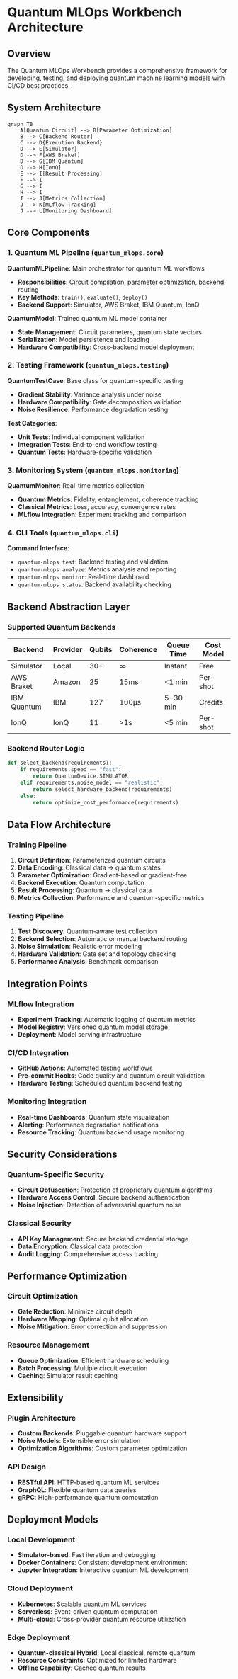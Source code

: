 # Quantum MLOps Workbench Architecture

## Overview

The Quantum MLOps Workbench provides a comprehensive framework for developing, testing, and deploying quantum machine learning models with CI/CD best practices.

## System Architecture

```mermaid
graph TB
    A[Quantum Circuit] --> B[Parameter Optimization]
    B --> C[Backend Router]
    C --> D{Execution Backend}
    D --> E[Simulator]
    D --> F[AWS Braket]
    D --> G[IBM Quantum]
    D --> H[IonQ]
    E --> I[Result Processing]
    F --> I
    G --> I
    H --> I
    I --> J[Metrics Collection]
    J --> K[MLflow Tracking]
    J --> L[Monitoring Dashboard]
```

## Core Components

### 1. Quantum ML Pipeline (`quantum_mlops.core`)

**QuantumMLPipeline**: Main orchestrator for quantum ML workflows
- **Responsibilities**: Circuit compilation, parameter optimization, backend routing
- **Key Methods**: `train()`, `evaluate()`, `deploy()`
- **Backend Support**: Simulator, AWS Braket, IBM Quantum, IonQ

**QuantumModel**: Trained quantum ML model container
- **State Management**: Circuit parameters, quantum state vectors
- **Serialization**: Model persistence and loading
- **Hardware Compatibility**: Cross-backend model deployment

### 2. Testing Framework (`quantum_mlops.testing`)

**QuantumTestCase**: Base class for quantum-specific testing
- **Gradient Stability**: Variance analysis under noise
- **Hardware Compatibility**: Gate decomposition validation
- **Noise Resilience**: Performance degradation testing

**Test Categories**:
- **Unit Tests**: Individual component validation
- **Integration Tests**: End-to-end workflow testing
- **Quantum Tests**: Hardware-specific validation

### 3. Monitoring System (`quantum_mlops.monitoring`)

**QuantumMonitor**: Real-time metrics collection
- **Quantum Metrics**: Fidelity, entanglement, coherence tracking
- **Classical Metrics**: Loss, accuracy, convergence rates
- **MLflow Integration**: Experiment tracking and comparison

### 4. CLI Tools (`quantum_mlops.cli`)

**Command Interface**: 
- `quantum-mlops test`: Backend testing and validation
- `quantum-mlops analyze`: Metrics analysis and reporting
- `quantum-mlops monitor`: Real-time dashboard
- `quantum-mlops status`: Backend availability checking

## Backend Abstraction Layer

### Supported Quantum Backends

| Backend | Provider | Qubits | Coherence | Queue Time | Cost Model |
|---------|----------|--------|-----------|------------|------------|
| Simulator | Local | 30+ | ∞ | Instant | Free |
| AWS Braket | Amazon | 25 | 15ms | <1 min | Per-shot |
| IBM Quantum | IBM | 127 | 100μs | 5-30 min | Credits |
| IonQ | IonQ | 11 | >1s | <5 min | Per-shot |

### Backend Router Logic

```python
def select_backend(requirements):
    if requirements.speed == "fast":
        return QuantumDevice.SIMULATOR
    elif requirements.noise_model == "realistic":
        return select_hardware_backend(requirements)
    else:
        return optimize_cost_performance(requirements)
```

## Data Flow Architecture

### Training Pipeline

1. **Circuit Definition**: Parameterized quantum circuits
2. **Data Encoding**: Classical data → quantum states
3. **Parameter Optimization**: Gradient-based or gradient-free
4. **Backend Execution**: Quantum computation
5. **Result Processing**: Quantum → classical data
6. **Metrics Collection**: Performance and quantum-specific metrics

### Testing Pipeline

1. **Test Discovery**: Quantum-aware test collection
2. **Backend Selection**: Automatic or manual backend routing
3. **Noise Simulation**: Realistic error modeling
4. **Hardware Validation**: Gate set and topology checking
5. **Performance Analysis**: Benchmark comparison

## Integration Points

### MLflow Integration
- **Experiment Tracking**: Automatic logging of quantum metrics
- **Model Registry**: Versioned quantum model storage
- **Deployment**: Model serving infrastructure

### CI/CD Integration
- **GitHub Actions**: Automated testing workflows
- **Pre-commit Hooks**: Code quality and quantum circuit validation
- **Hardware Testing**: Scheduled quantum backend testing

### Monitoring Integration
- **Real-time Dashboards**: Quantum state visualization
- **Alerting**: Performance degradation notifications
- **Resource Tracking**: Quantum backend usage monitoring

## Security Considerations

### Quantum-Specific Security
- **Circuit Obfuscation**: Protection of proprietary quantum algorithms
- **Hardware Access Control**: Secure backend authentication
- **Noise Injection**: Detection of adversarial quantum noise

### Classical Security
- **API Key Management**: Secure backend credential storage
- **Data Encryption**: Classical data protection
- **Audit Logging**: Comprehensive access tracking

## Performance Optimization

### Circuit Optimization
- **Gate Reduction**: Minimize circuit depth
- **Hardware Mapping**: Optimal qubit allocation
- **Noise Mitigation**: Error correction and suppression

### Resource Management
- **Queue Optimization**: Efficient hardware scheduling
- **Batch Processing**: Multiple circuit execution
- **Caching**: Simulator result caching

## Extensibility

### Plugin Architecture
- **Custom Backends**: Pluggable quantum hardware support
- **Noise Models**: Extensible error simulation
- **Optimization Algorithms**: Custom parameter optimization

### API Design
- **RESTful API**: HTTP-based quantum ML services
- **GraphQL**: Flexible quantum data queries  
- **gRPC**: High-performance quantum computation

## Deployment Models

### Local Development
- **Simulator-based**: Fast iteration and debugging
- **Docker Containers**: Consistent development environment
- **Jupyter Integration**: Interactive quantum ML development

### Cloud Deployment
- **Kubernetes**: Scalable quantum ML services
- **Serverless**: Event-driven quantum computation
- **Multi-cloud**: Cross-provider quantum resource utilization

### Edge Deployment
- **Quantum-classical Hybrid**: Local classical, remote quantum
- **Resource Constraints**: Optimized for limited hardware
- **Offline Capability**: Cached quantum results